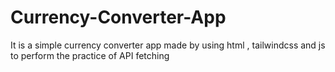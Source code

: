 # Currency-Converter-App
It is a simple currency converter app made by using html , tailwindcss and js to perform the practice of API fetching
